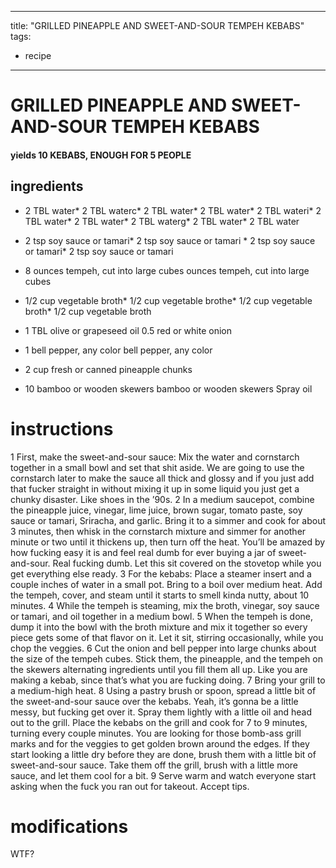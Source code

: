 


	
---
title: "GRILLED PINEAPPLE AND SWEET-AND-SOUR TEMPEH KEBABS"
tags:
  - recipe
---
# GRILLED PINEAPPLE AND SWEET-AND-SOUR TEMPEH KEBABS
#### yields 10 KEBABS, ENOUGH FOR 5 PEOPLE
## ingredients
* 2 TBL water* 2 TBL waterc* 2 TBL water* 2 TBL water* 2 TBL wateri* 2 TBL water* 2 TBL water* 2 TBL waterg* 2 TBL water* 2 TBL water
* 2 tsp soy sauce or tamari* 2 tsp soy sauce or tamari * 2 tsp soy sauce or tamari* 2 tsp soy sauce or tamari

* 8 ounces tempeh, cut into large cubes ounces tempeh, cut into large cubes

* 1/2 cup vegetable broth* 1/2 cup vegetable brothe* 1/2 cup vegetable broth* 1/2 cup vegetable broth
* 1 TBL olive or grapeseed oil
0.5 red or white onion
* 1 bell pepper, any color bell pepper, any color
* 2 cup fresh or canned pineapple chunks
* 10 bamboo or wooden skewers bamboo or wooden skewers
Spray oil

# instructions
1 First, make the sweet-and-sour sauce: Mix the water and cornstarch together in a small bowl and set that shit aside. We are going to use the cornstarch later to make the sauce all thick and glossy and if you just add that fucker straight in without mixing it up in some liquid you just get a chunky disaster. Like shoes in the ’90s.
2 In a medium saucepot, combine the pineapple juice, vinegar, lime juice, brown sugar, tomato paste, soy sauce or tamari, Sriracha, and garlic. Bring it to a simmer and cook for about 3 minutes, then whisk in the cornstarch mixture and simmer for another minute or two until it thickens up, then turn off the heat. You’ll be amazed by how fucking easy it is and feel real dumb for ever buying a jar of sweet-and-sour. Real fucking dumb. Let this sit covered on the stovetop while you get everything else ready.
3 For the kebabs: Place a steamer insert and a couple inches of water in a small pot. Bring to a boil over medium heat. Add the tempeh, cover, and steam until it starts to smell kinda nutty, about 10 minutes.
4 While the tempeh is steaming, mix the broth, vinegar, soy sauce or tamari, and oil together in a medium bowl.
5 When the tempeh is done, dump it into the bowl with the broth mixture and mix it together so every piece gets some of that flavor on it. Let it sit, stirring occasionally, while you chop the veggies.
6 Cut the onion and bell pepper into large chunks about the size of the tempeh cubes. Stick them, the pineapple, and the tempeh on the skewers alternating ingredients until you fill them all up. Like you are making a kebab, since that’s what you are fucking doing.
7 Bring your grill to a medium-high heat.
8 Using a pastry brush or spoon, spread a little bit of the sweet-and-sour sauce over the kebabs. Yeah, it’s gonna be a little messy, but fucking get over it. Spray them lightly with a little oil and head out to the grill. Place the kebabs on the grill and cook for 7 to 9 minutes, turning every couple minutes. You are looking for those bomb-ass grill marks and for the veggies to get golden brown around the edges. If they start looking a little dry before they are done, brush them with a little bit of sweet-and-sour sauce. Take them off the grill, brush with a little more sauce, and let them cool for a bit.
9 Serve warm and watch everyone start asking when the fuck you ran out for takeout. Accept tips.

# modifications

WTF?
	
	
